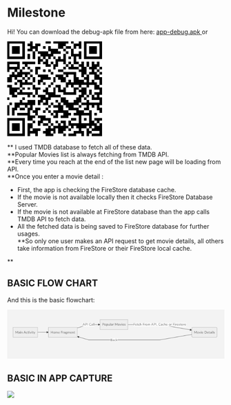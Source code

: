 
# Milestone
Hi! You can download the debug-apk file from here: [app-debug.apk
](https://github.com/NumanFidan/Milestone/blob/master/read.me/app-debug.apk) or

![](https://github.com/NumanFidan/Milestone/blob/master/read.me/indir.png)

** I used TMDB database to fetch all of these data.<br/>
**Popular Movies list is always fetching from TMDB API.<br/>
**Every time you reach at the end of the list new page will be loading from API.<br/>
**Once you enter a movie detail :<br/>
 * First, the app is checking the FireStore database cache.
 * If the movie is not available locally then it checks FireStore Database Server.
 * If the movie is not available at FireStore database than the app calls TMDB API to fetch data.
 * All the fetched data is being saved to FireStore database for further usages.<br/>
**So only one user makes an API request to get movie details, all others take information from FireStore or their FireStore local cache.
 
** 


## BASIC FLOW CHART

And this is the basic flowchart:

![](https://github.com/NumanFidan/Milestone/blob/master/read.me/basic_flow_chart.png)


## BASIC IN APP CAPTURE

![](https://github.com/NumanFidan/Milestone/blob/master/read.me/ezgif-2-4dd1b6f0667a.gif)
